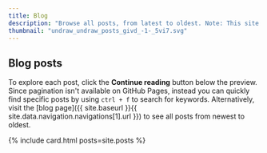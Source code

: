 ```yaml
---
title: Blog
description: "Browse all posts, from latest to oldest. Note: This site uses GitHub Pages and Jekyll pagination isn't supported on GitHub Pages."
thumbnail: "undraw_undraw_posts_givd_-1-_5vi7.svg"
---
```


## Blog posts

To explore each post, click the **Continue reading** button below the preview. Since pagination isn't available on GitHub Pages, instead you can quickly find specific posts by using `ctrl + f` to search for keywords. Alternatively, visit the [blog page]({{ site.baseurl }}{{ site.data.navigation.navigations[1].url }}) to see all posts from newest to oldest.

{% include card.html posts=site.posts %}
